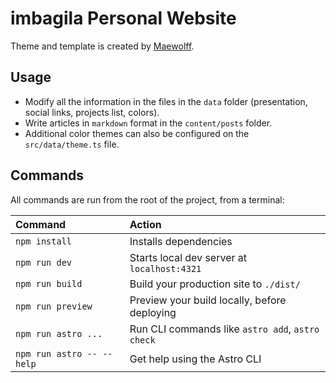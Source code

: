 # imbagila Personal Website

Theme and template is created by [Maewolff].

## Usage

- Modify all the information in the files in the `data` folder (presentation, social links, projects list, colors).
- Write articles in `markdown` format in the `content/posts` folder.
- Additional color themes can also be configured on the `src/data/theme.ts` file.

## Commands

All commands are run from the root of the project, from a terminal:

| Command                   | Action                                           |
| :------------------------ | :----------------------------------------------- |
| `npm install`             | Installs dependencies                            |
| `npm run dev`             | Starts local dev server at `localhost:4321`      |
| `npm run build`           | Build your production site to `./dist/`          |
| `npm run preview`         | Preview your build locally, before deploying     |
| `npm run astro ...`       | Run CLI commands like `astro add`, `astro check` |
| `npm run astro -- --help` | Get help using the Astro CLI                     |

[Maewolff]: https://github.com/MaeWolff/astro-portfolio-template
